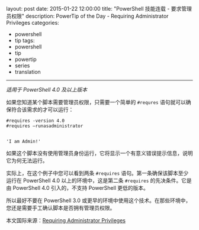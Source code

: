 ﻿layout: post
date: 2015-01-22 12:00:00
title: "PowerShell 技能连载 - 要求管理员权限"
description: PowerTip of the Day - Requiring Administrator Privileges
categories:
- powershell
- tip
tags:
- powershell
- tip
- powertip
- series
- translation
---
_适用于 PowerShell 4.0 及以上版本_

如果您知道某个脚本需要管理员权限，只需要一个简单的 `#requres` 语句就可以确保符合该需求的才可以运行：

    #requires -version 4.0
    #requires –runasadministrator
    
    
    'I am Admin!' 

如果这个脚本没有使用管理员身份运行，它将显示一个有意义错误提示信息，说明它为何无法运行。

实际上，在这个例子中您可以看到两条 `#requires` 语句。第一条确保该脚本至少运行在 PowerShell 4.0 以上的环境中，这是第二条 `#requires` 的先决条件。它是由 PowerShell 4.0 引入的，不支持 PowerShell 更低的版本。

所以最好不要在 PowerShell 3.0 或更早的环境中使用这个技术。在那些环境中，您还是需要手工确认脚本是否拥有管理员权限。

<!--more-->
本文国际来源：[Requiring Administrator Privileges](http://powershell.com/cs/blogs/tips/archive/2015/01/22/requiring-administrator-privileges.aspx)
